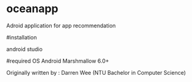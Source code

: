 # oceanapp

Adroid application for app recommendation

#installation

android studio

#required OS
Android Marshmallow 6.0+


Originally written by : Darren Wee (NTU Bachelor in Computer Science)
